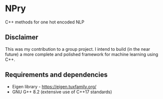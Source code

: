 # NPry
C++ methods for one hot encoded NLP

## Disclaimer
This was my contribution to a group project.
I intend to build (in the near future) a more complete and polished framework for machine learning using C++.

## Requirements and dependencies
- Eigen library - https://eigen.tuxfamily.org/
- GNU G++ 8.2 (extensive use of C++17 standards)
